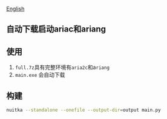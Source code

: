 [English](https://github.com/angleyanalbedo/ariangNa/blob/master/README.EN.md)
## 自动下载启动ariac和ariang

## 使用
1. `full.7z`具有完整环境有`aria2c`和a`riang`
2. `main.exe` 会自动下载
## 构建
```sh
nuitka --standalone --onefile --output-dir=output main.py
```
